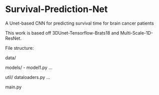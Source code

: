 # Survival-Prediction-Net
A Unet-based CNN for predicting survival time for brain cancer patients

This work is based off 3DUnet-Tensorflow-Brats18 and Multi-Scale-1D-ResNet.


File structure:

data/

models/
    - model1.py
    ...

util/
    dataloaders.py
    ...

main.py
